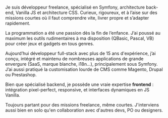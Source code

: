 
Je suis développeur freelance, spécialisé en Symfony, architecture back-end, Vanilla JS et architecture CSS. Curieux,
rigoureux, et à l’aise sur des missions courtes où il faut comprendre vite, livrer propre et s’adapter rapidement.

La programmation a été une passion dès la fin de l’enfance. J’ai poussé au maximum les outils rudimentaires à ma
disposition (QBasic, Pascal, VB) pour créer jeux et gadgets en tous genres.

Aujourd’hui développeur full-stack avec plus de 15 ans d'expérience, j’ai conçu, intégré et maintenu de
nombreuses applications de grande envergure (SaaS, marque blanche, i18n...), principalement sous Symfony. J’ai aussi pratiqué la customisation lourde de CMS comme Magento, Drupal ou Prestashop.

Bien que spécialisé backend, je possède une vraie expertise **frontend** : intégration pixel-perfect, responsive, et interfaces dynamiques en JS Vanilla.

Toujours partant pour des missions freelance, même courtes. J'interviens aussi bien en solo qu'en collaboration avec d'autres devs, PO ou designers.
